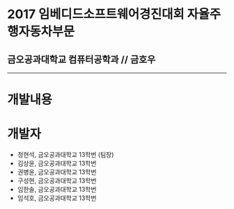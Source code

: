 # 2017 임베디드소프트웨어경진대회 자율주행자동차부문
## 금오공과대학교 컴퓨터공학과 // 금호우
-------------------------------------------------------------
# 개발내용

# 개발자
* 정현석, 금오공과대학교 13학번 (팀장)
* 김상윤, 금오공과대학교 13학번
* 권병윤, 금오공과대학교 13학번
* 구성현, 금오공과대학교 13학번
* 임한솔, 금오공과대학교 13학번
* 임석호, 금오공과대학교 13학번

